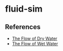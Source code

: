 # fluid-sim
## References
- [The Flow of Dry Water](https://www.feynmanlectures.caltech.edu/II_40.html)
- [The Flow of Wet Water](https://www.feynmanlectures.caltech.edu/II_41.html)
